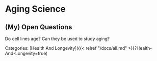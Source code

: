 # Aging Science

## (My) Open Questions

Do cell lines age?  Can they be used to study aging?

Categories: [Health And Longevity]({{< relref "/docs/all.md" >}}?Health-And-Longevity=true)